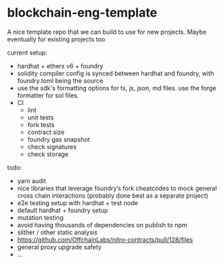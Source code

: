 # blockchain-eng-template

A nice template repo that we can build to use for new projects. Maybe eventually for existing projects too

current setup:
- hardhat + ethers v6 + foundry
- solidity compiler config is synced between hardhat and foundry, with foundry.toml being the source
- use the sdk's formatting options for ts, js, json, md files. use the forge formatter for sol files.
- CI
    - lint
    - unit tests
    - fork tests
    - contract size
    - foundry gas snapshot
    - check signatures
    - check storage

todo:
- yarn audit
- nice libraries that leverage foundry’s fork cheatcodes to mock general cross chain interactions (probably done best as a separate project)
- e2e testing setup with hardhat + test node
- default hardhat + foundry setup
- mutation testing
- avoid having thousands of dependencies on publish to npm
- slither / other static analysis
- https://github.com/OffchainLabs/nitro-contracts/pull/128/files
- general proxy upgrade safety
- ...
